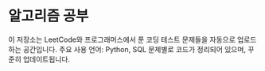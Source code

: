 # 알고리즘 공부
이 저장소는 LeetCode와 프로그래머스에서 푼 코딩 테스트 문제들을 자동으로 업로드하는 공간입니다.
주요 사용 언어: Python, SQL
문제별로 코드가 정리되어 있으며, 꾸준히 업데이트됩니다.
